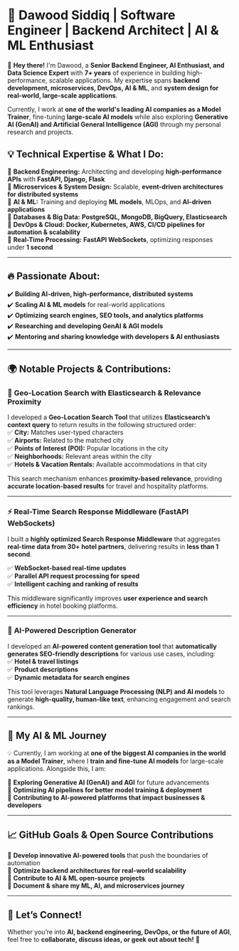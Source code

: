 # 🚀 **Dawood Siddiq | Software Engineer | Backend Architect | AI & ML Enthusiast**  

👋 **Hey there!** I'm Dawood, a **Senior Backend Engineer, AI Enthusiast, and Data Science Expert** with **7+ years** of experience in building high-performance, scalable applications. My expertise spans **backend development, microservices, DevOps, AI & ML**, and **system design for real-world, large-scale applications**.  

Currently, I work at **one of the world's leading AI companies as a Model Trainer**, fine-tuning **large-scale AI models** while also exploring **Generative AI (GenAI) and Artificial General Intelligence (AGI)** through my personal research and projects.  

## 💡 **Technical Expertise & What I Do:**  
🔹 **Backend Engineering:** Architecting and developing **high-performance APIs** with **FastAPI, Django, Flask**  
🔹 **Microservices & System Design:** Scalable, **event-driven architectures for distributed systems**  
🔹 **AI & ML:** Training and deploying **ML models**, MLOps, and **AI-driven applications**  
🔹 **Databases & Big Data:** **PostgreSQL, MongoDB, BigQuery, Elasticsearch**  
🔹 **DevOps & Cloud:** **Docker, Kubernetes, AWS, CI/CD pipelines for automation & scalability**  
🔹 **Real-Time Processing:** **FastAPI WebSockets**, optimizing responses under **1 second**  

---

## 🔥 **Passionate About:**  
✔️ **Building AI-driven, high-performance, distributed systems**  
✔️ **Scaling AI & ML models** for real-world applications  
✔️ **Optimizing search engines, SEO tools, and analytics platforms**  
✔️ **Researching and developing GenAI & AGI models**  
✔️ **Mentoring and sharing knowledge with developers & AI enthusiasts**  

---

## 🌍 **Notable Projects & Contributions:**  

### 📍 **Geo-Location Search with Elasticsearch & Relevance Proximity**  
I developed a **Geo-Location Search Tool** that utilizes **Elasticsearch’s context query** to return results in the following structured order:  
✅ **City:** Matches user-typed characters  
✅ **Airports:** Related to the matched city  
✅ **Points of Interest (POI):** Popular locations in the city  
✅ **Neighborhoods:** Relevant areas within the city  
✅ **Hotels & Vacation Rentals:** Available accommodations in that city  

This search mechanism enhances **proximity-based relevance**, providing **accurate location-based results** for travel and hospitality platforms.  

---

### ⚡ **Real-Time Search Response Middleware (FastAPI WebSockets)**  
I built a **highly optimized Search Response Middleware** that aggregates **real-time data from 30+ hotel partners**, delivering results in **less than 1 second**.  

✅ **WebSocket-based real-time updates**  
✅ **Parallel API request processing for speed**  
✅ **Intelligent caching and ranking of results**  

This middleware significantly improves **user experience and search efficiency** in hotel booking platforms.  

---

### 📝 **AI-Powered Description Generator**  
I developed an **AI-powered content generation tool** that **automatically generates SEO-friendly descriptions** for various use cases, including:  
✅ **Hotel & travel listings**  
✅ **Product descriptions**  
✅ **Dynamic metadata for search engines**  

This tool leverages **Natural Language Processing (NLP) and AI models** to generate **high-quality, human-like text**, enhancing engagement and search rankings.  

---

## 🚀 **My AI & ML Journey**  
💡 Currently, I am working at **one of the biggest AI companies in the world as a Model Trainer**, where I **train and fine-tune AI models** for large-scale applications. Alongside this, I am:  

🔹 **Exploring Generative AI (GenAI) and AGI** for future advancements  
🔹 **Optimizing AI pipelines for better model training & deployment**  
🔹 **Contributing to AI-powered platforms that impact businesses & developers**  

---

## 📈 **GitHub Goals & Open Source Contributions**  
🔹 **Develop innovative AI-powered tools** that push the boundaries of automation  
🔹 **Optimize backend architectures for real-world scalability**  
🔹 **Contribute to AI & ML open-source projects**  
🔹 **Document & share my ML, AI, and microservices journey**  

---

## 💬 **Let’s Connect!**  
Whether you’re into **AI, backend engineering, DevOps, or the future of AGI**, feel free to **collaborate, discuss ideas, or geek out about tech!** 🚀  
